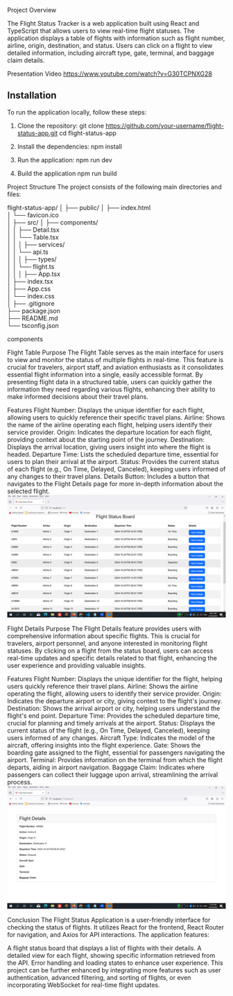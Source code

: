 Project Overview

The Flight Status Tracker is a web application built using React and TypeScript that allows users to view real-time flight statuses. The application displays a table of flights
with information such as flight number, airline, origin, destination, and status. Users can click on a flight to view detailed information, including aircraft type, gate, terminal,
and baggage claim details.

Presentation Video
https://www.youtube.com/watch?v=G30TCPNXG28

## Installation

To run the application locally, follow these steps:

1. Clone the repository:
   git clone https://github.com/your-username/flight-status-app.git
   cd flight-status-app

2. Install the dependencies:
   npm install

3. Run the application:
   npm run dev

4. Build the application
   npm run build

Project Structure
The project consists of the following main directories and files:

flight-status-app/
│
├── public/
│ ├── index.html  
│ └── favicon.ico  
│
├── src/
│ ├── components/  
│ │ ├── Detail.tsx  
│ │ └── Table.tsx  
│ │
│ ├── services/  
│ │ └── api.ts  
│ │
│ ├── types/  
│ │ └── flight.ts  
│ │
│ ├── App.tsx  
│ ├── index.tsx  
│ ├── App.css  
│ └── index.css  
│
├── .gitignore  
├── package.json  
├── README.md  
└── tsconfig.json


components

Flight Table
Purpose
The Flight Table serves as the main interface for users to view and monitor the status of multiple flights in real-time. This feature is crucial for travelers, airport staff, and aviation enthusiasts as it consolidates essential flight information into a single, easily accessible format. By presenting flight data in a structured table, users can quickly gather the information they need regarding various flights, enhancing their ability to make informed decisions about their travel plans.

Features
Flight Number: Displays the unique identifier for each flight, allowing users to quickly reference their specific travel plans.
Airline: Shows the name of the airline operating each flight, helping users identify their service provider.
Origin: Indicates the departure location for each flight, providing context about the starting point of the journey.
Destination: Displays the arrival location, giving users insight into where the flight is headed.
Departure Time: Lists the scheduled departure time, essential for users to plan their arrival at the airport.
Status: Provides the current status of each flight (e.g., On Time, Delayed, Canceled), keeping users informed of any changes to their travel plans.
Details Button: Includes a button that navigates to the Flight Details page for more in-depth information about the selected flight.
 ![alt text](./flight/src/assets/statusBoard.png)




Flight Details
Purpose
The Flight Details feature provides users with comprehensive information about specific flights. This is crucial for travelers, airport personnel, and anyone interested in monitoring flight statuses. By clicking on a flight from the status board, users can access real-time updates and specific details related to that flight, enhancing the user experience and providing valuable insights.

Features
Flight Number: Displays the unique identifier for the flight, helping users quickly reference their travel plans.
Airline: Shows the airline operating the flight, allowing users to identify their service provider.
Origin: Indicates the departure airport or city, giving context to the flight's journey.
Destination: Shows the arrival airport or city, helping users understand the flight's end point.
Departure Time: Provides the scheduled departure time, crucial for planning and timely arrivals at the airport.
Status: Displays the current status of the flight (e.g., On Time, Delayed, Canceled), keeping users informed of any changes.
Aircraft Type: Indicates the model of the aircraft, offering insights into the flight experience.
Gate: Shows the boarding gate assigned to the flight, essential for passengers navigating the airport.
Terminal: Provides information on the terminal from which the flight departs, aiding in airport navigation.
Baggage Claim: Indicates where passengers can collect their luggage upon arrival, streamlining the arrival process.
 ![alt text](./flight/src/assets/flight.png)






Conclusion
The Flight Status Application is a user-friendly interface for checking the status of flights. It utilizes React for the frontend, React Router for navigation, and Axios for API interactions. The application features:

A flight status board that displays a list of flights with their details.
A detailed view for each flight, showing specific information retrieved from the API.
Error handling and loading states to enhance user experience.
This project can be further enhanced by integrating more features such as user authentication, advanced filtering, and sorting of flights, or even incorporating WebSocket for real-time flight updates.
